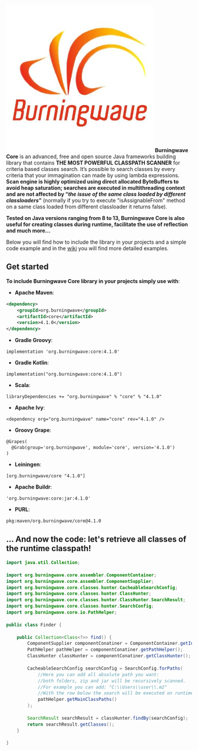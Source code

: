 [![logo](Burningwave-logo.jpg "Burningwave")](https://www.burningwave.org/)
**Burningwave Core** is an advanced, free and open source Java frameworks building library that contains **THE MOST POWERFUL CLASSPATH SCANNER** for criteria based classes search.
It’s possible to search classes by every criteria that your immagination can made by using lambda expressions. **Scan engine is highly optimized using direct allocated ByteBuffers to avoid heap saturation; searches are executed in multithreading context and are not affected by “_the issue of the same class loaded by different classloaders_”** (normally if you try to execute "isAssignableFrom" method on a same class loaded from different classloader it returns false).

**Tested on Java versions ranging from 8 to 13, Burningwave Core is also useful for creating classes during runtime, facilitate the use of reflection and much more...**

Below you will find how to include the library in your projects and a simple code example and in the [wiki](https://github.com/burningwave/core/wiki) you will find more detailed examples.

## Get started

**To include Burningwave Core library in your projects simply use with**:

* **Apache Maven**:
```xml
<dependency>
    <groupId>org.burningwave</groupId>
    <artifactId>core</artifactId>
    <version>4.1.0</version>
</dependency>
```

* **Gradle Groovy**:
```
implementation 'org.burningwave:core:4.1.0'
```

* **Gradle Kotlin**:
```
implementation("org.burningwave:core:4.1.0")
```

* **Scala**:
```
libraryDependencies += "org.burningwave" % "core" % "4.1.0"
```

* **Apache Ivy**:
```
<dependency org="org.burningwave" name="core" rev="4.1.0" />
```

* **Groovy Grape**:
```
@Grapes(
  @Grab(group='org.burningwave', module='core', version='4.1.0')
)
```

* **Leiningen**:
```
[org.burningwave/core "4.1.0"]
```

* **Apache Buildr**:
```
'org.burningwave:core:jar:4.1.0'
```

* **PURL**:
```
pkg:maven/org.burningwave/core@4.1.0
```

## ... And now the code: let's retrieve all classes of the runtime classpath!
```java
import java.util.Collection;

import org.burningwave.core.assembler.ComponentContainer;
import org.burningwave.core.assembler.ComponentSupplier;
import org.burningwave.core.classes.hunter.CacheableSearchConfig;
import org.burningwave.core.classes.hunter.ClassHunter;
import org.burningwave.core.classes.hunter.ClassHunter.SearchResult;
import org.burningwave.core.classes.hunter.SearchConfig;
import org.burningwave.core.io.PathHelper;

public class Finder {

	public Collection<Class<?>> find() {
		ComponentSupplier componentConatiner = ComponentContainer.getInstance();
		PathHelper pathHelper = componentConatiner.getPathHelper();
		ClassHunter classHunter = componentConatiner.getClassHunter();

		CacheableSearchConfig searchConfig = SearchConfig.forPaths(
			//Here you can add all absolute path you want:
			//both folders, zip and jar will be recursively scanned.
			//For example you can add: "C:\\Users\\user\\.m2"
			//With the row below the search will be executed on runtime Classpaths
			pathHelper.getMainClassPaths()
		);

		SearchResult searchResult = classHunter.findBy(searchConfig);
		return searchResult.getClasses();
	}

}
```
